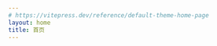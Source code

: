```yaml
---
# https://vitepress.dev/reference/default-theme-home-page
layout: home
title: 首页
---
```


<HomeLayout />
<l

